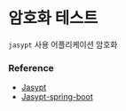 # 암호화 테스트

`jasypt` 사용 어플리케이션 암호화

### Reference

* [Jasypt](http://www.jasypt.org/index.html)
* [Jasypt-spring-boot](https://github.com/ulisesbocchio/jasypt-spring-boot)